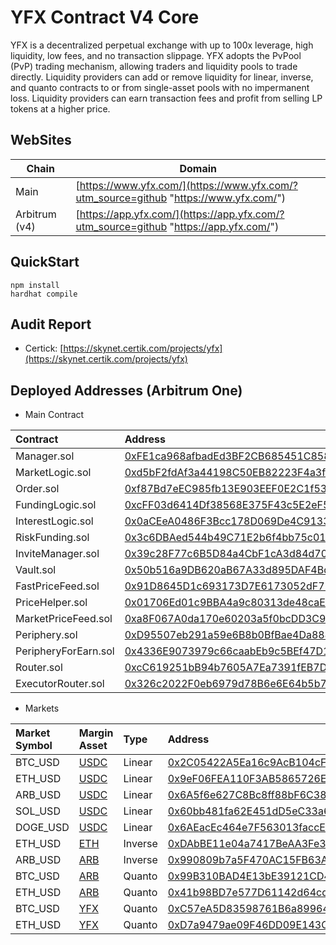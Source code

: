 # YFX Contract V4 Core

YFX is a decentralized perpetual exchange with up to 100x leverage, high liquidity, low fees, and no transaction slippage.
YFX adopts the PvPool (PvP) trading mechanism, allowing traders and liquidity pools to trade directly. Liquidity providers can add or remove liquidity for linear, inverse, and quanto contracts to or from single-asset pools with no impermanent loss. Liquidity providers can earn transaction fees and profit from selling LP tokens at a higher price.

## WebSites
|  Chain |  Domain  |
| ------------ | ------------ |
|Main| [https://www.yfx.com/](https://www.yfx.com/?utm_source=github "https://www.yfx.com/")  |
|Arbitrum (v4)| [https://app.yfx.com/](https://app.yfx.com/?utm_source=github "https://app.yfx.com/")|

## QuickStart
```shell
npm install
hardhat compile
```
## Audit Report

- Certick: [https://skynet.certik.com/projects/yfx](https://skynet.certik.com/projects/yfx)

## Deployed Addresses (Arbitrum One)

- Main Contract

| Contract | Address  |	
|:--------| :---------|
|Manager.sol| [0xFE1ca968afbadEd3BF2CB685451C858Deb46Ce31](https://arbiscan.io/address/0xFE1ca968afbadEd3BF2CB685451C858Deb46Ce31) |
|MarketLogic.sol|[0xd5bF2fdAf3a44198C50EB82223F4a3fcfa3575da](https://arbiscan.io/address/0xd5bF2fdAf3a44198C50EB82223F4a3fcfa3575da)|
|Order.sol|[0xf87Bd7eEC985fb13E903EEF0E2C1f53a73537477](https://arbiscan.io/address/0xf87Bd7eEC985fb13E903EEF0E2C1f53a73537477)|
|FundingLogic.sol|[0xcFF03d6414Df38568E375F43c5E2eF539da6438a](https://arbiscan.io/address/0xcFF03d6414Df38568E375F43c5E2eF539da6438a)|
|InterestLogic.sol|[0x0aCEeA0486F3Bcc178D069De4C9133FF2697a7C2](https://arbiscan.io/address/0x0aCEeA0486F3Bcc178D069De4C9133FF2697a7C2)|
|RiskFunding.sol|[0x3c6DBAed544b49C71E2b6f4bb75c010EE15C1a53](https://arbiscan.io/address/0x3c6DBAed544b49C71E2b6f4bb75c010EE15C1a53)|
|InviteManager.sol|[0x39c28F77c6B5D84a4CbF1cA3d84d705912e78523](https://arbiscan.io/address/0x39c28F77c6B5D84a4CbF1cA3d84d705912e78523)|
|Vault.sol|[0x50b516a9DB620aB67A33d895DAF4Bd1c294b9517](https://arbiscan.io/address/0x50b516a9DB620aB67A33d895DAF4Bd1c294b9517)|
|FastPriceFeed.sol|[0x91D8645D1c693173D7E6173052dF77D4ACcC8407](https://arbiscan.io/address/0x91D8645D1c693173D7E6173052dF77D4ACcC8407)|
|PriceHelper.sol|[0x01706Ed01c9BBA4a9c80313de48caEDF301E0d0a](https://arbiscan.io/address/0x01706Ed01c9BBA4a9c80313de48caEDF301E0d0a)|
|MarketPriceFeed.sol|[0xa8F067A0da170e60203a5f0bcDD3C93C546e0d9C](https://arbiscan.io/address/0xa8F067A0da170e60203a5f0bcDD3C93C546e0d9C)|
|Periphery.sol|[0xD95507eb291a59e6B8b0BfBae4Da884Cc58cE395](https://arbiscan.io/address/0xD95507eb291a59e6B8b0BfBae4Da884Cc58cE395)|
|PeripheryForEarn.sol|[0x4336E9073979c66caabEb9c5BEf47D15234E891f](https://arbiscan.io/address/0x4336E9073979c66caabEb9c5BEf47D15234E891f)|
|Router.sol|[0xcC619251bB94b7605A7Ea7391fEB7D18C32552D5](https://arbiscan.io/address/0xcC619251bB94b7605A7Ea7391fEB7D18C32552D5)|
|ExecutorRouter.sol|[0x326c2022F0eb6979d78B6e6E64b5b7d2A143aEc2](https://arbiscan.io/address/0x326c2022F0eb6979d78B6e6E64b5b7d2A143aEc2)|

- Markets

| Market Symbol | Margin Asset | Type | Address | Pool |
|:-------------------|:------------------|:-----------------|:--------------|:--------------|
| BTC_USD | [USDC](https://arbiscan.io/address/0xaf88d065e77c8cC2239327C5EDb3A432268e5831) | Linear | [0x2C05422A5Ea16c9AcB104cFD874aE2eFaf4b9945](https://arbiscan.io/address/0x2C05422A5Ea16c9AcB104cFD874aE2eFaf4b9945) |[0x10FAd92D4A3ae2AB1a1238850A5bd0B62E3a686c](https://arbiscan.io/address/0x10FAd92D4A3ae2AB1a1238850A5bd0B62E3a686c) |
| ETH_USD | [USDC](https://arbiscan.io/address/0xaf88d065e77c8cC2239327C5EDb3A432268e5831) | Linear | [0x9eF06FEA110F3AB5865726EcFECb21378B2ffdd0](https://arbiscan.io/address/0x9eF06FEA110F3AB5865726EcFECb21378B2ffdd0) |[0x2169318670BaCcfc5c6BD126bAc61Fc7abf5b20A](https://arbiscan.io/address/0x2169318670BaCcfc5c6BD126bAc61Fc7abf5b20A) |
| ARB_USD | [USDC](https://arbiscan.io/address/0xaf88d065e77c8cC2239327C5EDb3A432268e5831) | Linear | [0x6A5f6e627C8Bc8ff88bF6C38c38DA00FBeec79A1](https://arbiscan.io/address/0x6A5f6e627C8Bc8ff88bF6C38c38DA00FBeec79A1) |[0x79e107c3F9Fabae9D1830DB0BB1238D0eB7DccA0](https://arbiscan.io/address/0x79e107c3F9Fabae9D1830DB0BB1238D0eB7DccA0) |
| SOL_USD | [USDC](https://arbiscan.io/address/0xaf88d065e77c8cC2239327C5EDb3A432268e5831) | Linear | [0x60bb481fa62E451dD5eC33a60bAdc947C44Fe241](https://arbiscan.io/address/0x60bb481fa62E451dD5eC33a60bAdc947C44Fe241) |[0x888630Ea8f1480CA616B133b3dC62cB36F318f1e](https://arbiscan.io/address/0x888630Ea8f1480CA616B133b3dC62cB36F318f1e) |
| DOGE_USD | [USDC](https://arbiscan.io/address/0xaf88d065e77c8cC2239327C5EDb3A432268e5831) | Linear | [0x6AEacEc464e7F563013faccEF33b2Cf7F57D59c0](https://arbiscan.io/address/0x6AEacEc464e7F563013faccEF33b2Cf7F57D59c0) | [0x157EDcd0A7C6eF96E296EA06D489244F872BDbfa](https://arbiscan.io/address/0x157EDcd0A7C6eF96E296EA06D489244F872BDbfa) |
| ETH_USD | [ETH](https://arbiscan.io/address/0x82aF49447D8a07e3bd95BD0d56f35241523fBab1)| Inverse | [0xDAbBE11e04a7417BeAA3Fe3FabC03014e8158Fbd](https://arbiscan.io/address/0xDAbBE11e04a7417BeAA3Fe3FabC03014e8158Fbd) |[0xF96C4c923Fc500ba49160F1Cab504646456d31A5](https://arbiscan.io/address/0xF96C4c923Fc500ba49160F1Cab504646456d31A5) |
| ARB_USD | [ARB](https://arbiscan.io/address/0x912CE59144191C1204E64559FE8253a0e49E6548)| Inverse | [0x990809b7a5F470AC15FB63A26E7427F01fC703B9](https://arbiscan.io/address/0x990809b7a5F470AC15FB63A26E7427F01fC703B9) |[0x2a79b129Ae673e853E8Dea173849d226cf2a5a50](https://arbiscan.io/address/0x2a79b129Ae673e853E8Dea173849d226cf2a5a50) |
| BTC_USD | [ARB](https://arbiscan.io/address/0x912CE59144191C1204E64559FE8253a0e49E6548)| Quanto | [0x99B310BAD4E13bE39121CD44FA3Aeb726b1Fa5Ab](https://arbiscan.io/address/0x99B310BAD4E13bE39121CD44FA3Aeb726b1Fa5Ab) |[0xa4a7C69A46CDE5B956D4b312a4143932d0b4fBFd](https://arbiscan.io/address/0xa4a7C69A46CDE5B956D4b312a4143932d0b4fBFd) |
| ETH_USD | [ARB](https://arbiscan.io/address/0x912CE59144191C1204E64559FE8253a0e49E6548)| Quanto | [0x41b98BD7e577D61142d64cdb6b94011C636fBaf2](https://arbiscan.io/address/0x41b98BD7e577D61142d64cdb6b94011C636fBaf2) |[0x1e5Ad8D74680122Cc8fc27A85f883Bd6fcBDeF3d](https://arbiscan.io/address/0x1e5Ad8D74680122Cc8fc27A85f883Bd6fcBDeF3d) |
| BTC_USD | [YFX](https://arbiscan.io/address/0x569deb225441fd18bde18aed53e2ec7eb4e10d93)| Quanto | [0xC57eA5D83598761B6a899649DAD8f7A2A3df49De](https://arbiscan.io/address/0xC57eA5D83598761B6a899649DAD8f7A2A3df49De) |[0x7dfe5D32C7f61C4aAbC40443C7ad13F38EDBb6DA](https://arbiscan.io/address/0x7dfe5D32C7f61C4aAbC40443C7ad13F38EDBb6DA) |
| ETH_USD | [YFX](https://arbiscan.io/address/0x569deb225441fd18bde18aed53e2ec7eb4e10d93)| Quanto | [0xD7a9479ae09F46DD09E143C424fC002563E9296F](https://arbiscan.io/address/0xD7a9479ae09F46DD09E143C424fC002563E9296F) |[0xdF90d70dA2282202D065E0b48113C0231d5A0c84](https://arbiscan.io/address/0xdF90d70dA2282202D065E0b48113C0231d5A0c84) |
